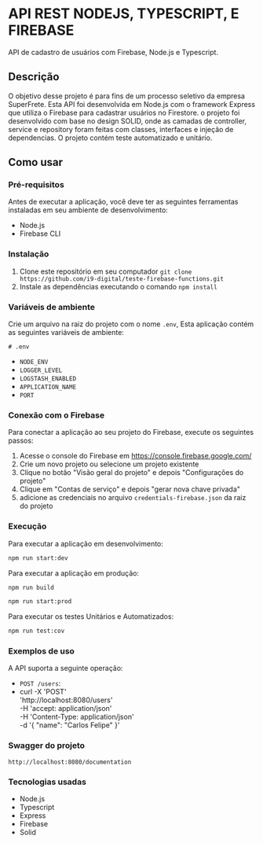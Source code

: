 # API REST NODEJS, TYPESCRIPT, E FIREBASE

API de cadastro de usuários com Firebase, Node.js e Typescript.

## Descrição

O objetivo desse projeto é para fins de um processo seletivo da empresa SuperFrete.
Esta API foi desenvolvida em Node.js com o framework Express que utiliza o Firebase para cadastrar usuários no Firestore. o projeto foi desenvolvido com base no design SOLID, onde as camadas de controller, service e repository foram feitas com classes, interfaces e injeção de dependencias. O projeto contém teste automatizado e unitário.

## Como usar

### Pré-requisitos

Antes de executar a aplicação, você deve ter as seguintes ferramentas instaladas em seu ambiente de desenvolvimento:

- Node.js
- Firebase CLI

### Instalação

1. Clone este repositório em seu computador `git clone https://github.com/i9-digital/teste-firebase-functions.git`
2. Instale as dependências executando o comando `npm install`

### Variáveis de ambiente

Crie um arquivo na raiz do projeto com o nome `.env`,
Esta aplicação contém as seguintes variáveis de ambiente:

`# .env`
- `NODE_ENV`
- `LOGGER_LEVEL`
- `LOGSTASH_ENABLED`
- `APPLICATION_NAME`
- `PORT`

### Conexão com o Firebase

Para conectar a aplicação ao seu projeto do Firebase, execute os seguintes passos:

1. Acesse o console do Firebase em https://console.firebase.google.com/
2. Crie um novo projeto ou selecione um projeto existente
3. Clique no botão "Visão geral do projeto" e depois "Configurações do projeto"
4. Clique em "Contas de serviço" e depois "gerar nova chave privada"
5. adicione as credenciais no arquivo `credentials-firebase.json` da raiz do projeto

### Execução

Para executar a aplicação em desenvolvimento:

```bash
npm run start:dev
```

Para executar a aplicação em produção:

```bash
npm run build
```

```bash
npm run start:prod
```

Para executar os testes Unitários e Automatizados:

```bash
npm run test:cov
```

### Exemplos de uso
A API suporta a seguinte operação:

- `POST /users`:
- curl -X 'POST' \
    'http://localhost:8080/users' \
    -H 'accept: application/json' \
    -H 'Content-Type: application/json' \
    -d '{
    "name": "Carlos Felipe"
  }'

### Swagger do projeto

`http://localhost:8080/documentation`


### Tecnologias usadas
- Node.js
- Typescript
- Express
- Firebase
- Solid
